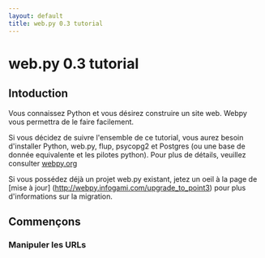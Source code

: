 ```yaml
---
layout: default
title: web.py 0.3 tutorial
---
```


# web.py 0.3 tutorial

## Intoduction

Vous connaissez Python et vous désirez construire un site web. Webpy vous permettra de le faire facilement.

Si vous décidez de suivre l'ensemble de ce tutorial, vous aurez besoin d'installer Python, web.py, flup, psycopg2 et Postgres (ou une base de donnée equivalente et les pilotes python). Pour plus de détails, veuillez consulter [webpy.org](http://webpy.org/)

Si vous possédez déjà un projet web.py existant, jetez un oeil à la page de [mise à jour] (http://webpy.infogami.com/upgrade_to_point3) pour plus d'informations sur la migration.

## Commençons

### Manipuler les URLs